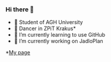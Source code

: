 ### Hi there 👋
- 💪 Student of AGH University
- 💃 Dancer in ZPiT Krakus*
- 🌱 I’m currently learning to use GitHub
- 🔭 I’m currently working on JadloPlan

*[My page](margaj366.github.io)


<!--
**margaj366/margaj366** is a ✨ _special_ ✨ repository because its `README.md` (this file) appears on your GitHub profile.

Here are some ideas to get you started:

- 🔭 I’m currently working on ...
- 🌱 I’m currently learning ...
- 👯 I’m looking to collaborate on ...
- 🤔 I’m looking for help with ...
- 💬 Ask me about ...
- 📫 How to reach me: ...
- 😄 Pronouns: ...
- ⚡ Fun fact: ...
-->
